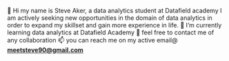 👋 Hi my name is Steve Aker, a data analytics student at Datafield academy
 I am actively seeking new opportunities in the domain of data analytics in order to expand my skillset and gain more experience in life.
 🌱 I’m currently learning data analytics at Datafield Academy
 💞️ feel free to contact me of any collaboration
 📫 you can reach me on my active email@  **meetsteve90@gmail.com**

<!---
steveaker/steveaker is a ✨ special ✨ repository because its `README.md` (this file) appears on your GitHub profile.
You can click the Preview link to take a look at your changes.
--->
